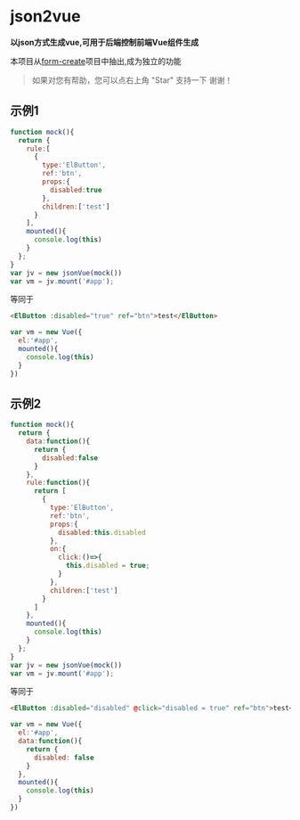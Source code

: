 # json2vue
**以json方式生成vue,可用于后端控制前端Vue组件生成**

本项目从[form-create](https://github.com/xaboy/form-create)项目中抽出,成为独立的功能

> 如果对您有帮助，您可以点右上角 "Star" 支持一下 谢谢！

## 示例1
```js
function mock(){
  return {
    rule:[
      {
        type:'ElButton',
        ref:'btn',
        props:{
          disabled:true
        },
        children:['test']
      }
    ],
    mounted(){
      console.log(this)
    }
  };
}
var jv = new jsonVue(mock())
var vm = jv.mount('#app');
```
等同于
```html
<ElButton :disabled="true" ref="btn">test</ElButton>
```
```js
var vm = new Vue({
  el:'#app',
  mounted(){
    console.log(this)
  }
})
```

## 示例2
```js
function mock(){
  return {
    data:function(){
      return {
        disabled:false
      }
    },
    rule:function(){
      return [
        {
          type:'ElButton',
          ref:'btn',
          props:{
            disabled:this.disabled
          },
          on:{
            click:()=>{
              this.disabled = true;
            }
          },
          children:['test']
        }
      ]
    },
    mounted(){
      console.log(this)
    }
  };
}
var jv = new jsonVue(mock())
var vm = jv.mount('#app');
```
等同于
```html
<ElButton :disabled="disabled" @click="disabled = true" ref="btn">test</ElButton>
```
```js
var vm = new Vue({
  el:'#app',
  data:function(){
    return {
      disabled: false
    }
  },
  mounted(){
    console.log(this)
  }
})
```